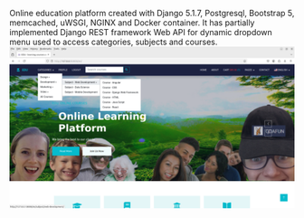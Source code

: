 Online education platform created with Django 5.1.7, Postgresql, Bootstrap 5, memcached, uWSGI, NGINX and Docker container.
It has partially implemented Django REST framework Web API for dynamic dropdown menu used to access categories, subjects and courses.
![Home page with dynamic dropdown menu](images/EDU_dropdown_menu.png)
